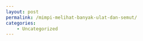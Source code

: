 ```yaml
---
layout: post
permalink: /mimpi-melihat-banyak-ulat-dan-semut/
categories:
    - Uncategorized
---
```


